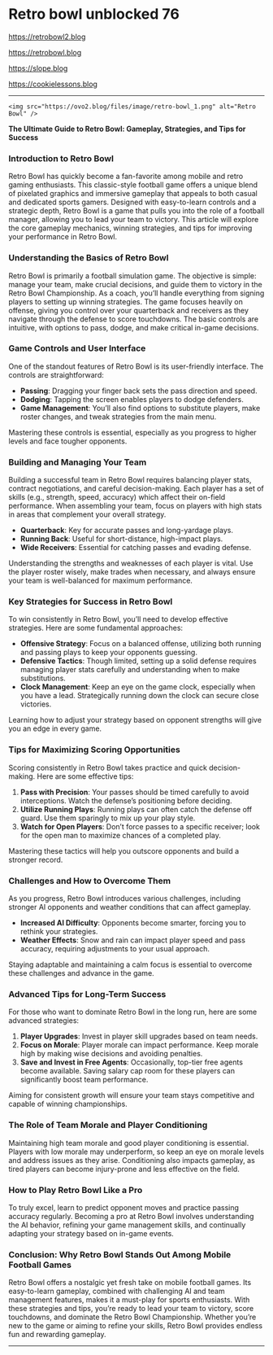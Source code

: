 # Retro bowl unblocked 76

https://retrobowl2.blog

https://retrobowl.blog

https://slope.blog

https://cookielessons.blog

---

	<img src="https://ovo2.blog/files/image/retro-bowl_1.png" alt="Retro Bowl" />
 
**The Ultimate Guide to Retro Bowl: Gameplay, Strategies, and Tips for Success**

### Introduction to Retro Bowl
Retro Bowl has quickly become a fan-favorite among mobile and retro gaming enthusiasts. This classic-style football game offers a unique blend of pixelated graphics and immersive gameplay that appeals to both casual and dedicated sports gamers. Designed with easy-to-learn controls and a strategic depth, Retro Bowl is a game that pulls you into the role of a football manager, allowing you to lead your team to victory. This article will explore the core gameplay mechanics, winning strategies, and tips for improving your performance in Retro Bowl.

### Understanding the Basics of Retro Bowl
Retro Bowl is primarily a football simulation game. The objective is simple: manage your team, make crucial decisions, and guide them to victory in the Retro Bowl Championship. As a coach, you’ll handle everything from signing players to setting up winning strategies. The game focuses heavily on offense, giving you control over your quarterback and receivers as they navigate through the defense to score touchdowns. The basic controls are intuitive, with options to pass, dodge, and make critical in-game decisions.

### Game Controls and User Interface
One of the standout features of Retro Bowl is its user-friendly interface. The controls are straightforward:
- **Passing**: Dragging your finger back sets the pass direction and speed.
- **Dodging**: Tapping the screen enables players to dodge defenders.
- **Game Management**: You’ll also find options to substitute players, make roster changes, and tweak strategies from the main menu.

Mastering these controls is essential, especially as you progress to higher levels and face tougher opponents.

### Building and Managing Your Team
Building a successful team in Retro Bowl requires balancing player stats, contract negotiations, and careful decision-making. Each player has a set of skills (e.g., strength, speed, accuracy) which affect their on-field performance. When assembling your team, focus on players with high stats in areas that complement your overall strategy.
- **Quarterback**: Key for accurate passes and long-yardage plays.
- **Running Back**: Useful for short-distance, high-impact plays.
- **Wide Receivers**: Essential for catching passes and evading defense.

Understanding the strengths and weaknesses of each player is vital. Use the player roster wisely, make trades when necessary, and always ensure your team is well-balanced for maximum performance.

### Key Strategies for Success in Retro Bowl
To win consistently in Retro Bowl, you’ll need to develop effective strategies. Here are some fundamental approaches:
- **Offensive Strategy**: Focus on a balanced offense, utilizing both running and passing plays to keep your opponents guessing.
- **Defensive Tactics**: Though limited, setting up a solid defense requires managing player stats carefully and understanding when to make substitutions.
- **Clock Management**: Keep an eye on the game clock, especially when you have a lead. Strategically running down the clock can secure close victories.

Learning how to adjust your strategy based on opponent strengths will give you an edge in every game.

### Tips for Maximizing Scoring Opportunities
Scoring consistently in Retro Bowl takes practice and quick decision-making. Here are some effective tips:
1. **Pass with Precision**: Your passes should be timed carefully to avoid interceptions. Watch the defense’s positioning before deciding.
2. **Utilize Running Plays**: Running plays can often catch the defense off guard. Use them sparingly to mix up your play style.
3. **Watch for Open Players**: Don’t force passes to a specific receiver; look for the open man to maximize chances of a completed play.

Mastering these tactics will help you outscore opponents and build a stronger record.

### Challenges and How to Overcome Them
As you progress, Retro Bowl introduces various challenges, including stronger AI opponents and weather conditions that can affect gameplay.
- **Increased AI Difficulty**: Opponents become smarter, forcing you to rethink your strategies.
- **Weather Effects**: Snow and rain can impact player speed and pass accuracy, requiring adjustments to your usual approach.

Staying adaptable and maintaining a calm focus is essential to overcome these challenges and advance in the game.

### Advanced Tips for Long-Term Success
For those who want to dominate Retro Bowl in the long run, here are some advanced strategies:
1. **Player Upgrades**: Invest in player skill upgrades based on team needs.
2. **Focus on Morale**: Player morale can impact performance. Keep morale high by making wise decisions and avoiding penalties.
3. **Save and Invest in Free Agents**: Occasionally, top-tier free agents become available. Saving salary cap room for these players can significantly boost team performance.

Aiming for consistent growth will ensure your team stays competitive and capable of winning championships.

### The Role of Team Morale and Player Conditioning
Maintaining high team morale and good player conditioning is essential. Players with low morale may underperform, so keep an eye on morale levels and address issues as they arise. Conditioning also impacts gameplay, as tired players can become injury-prone and less effective on the field.

### How to Play Retro Bowl Like a Pro
To truly excel, learn to predict opponent moves and practice passing accuracy regularly. Becoming a pro at Retro Bowl involves understanding the AI behavior, refining your game management skills, and continually adapting your strategy based on in-game events.

### Conclusion: Why Retro Bowl Stands Out Among Mobile Football Games
Retro Bowl offers a nostalgic yet fresh take on mobile football games. Its easy-to-learn gameplay, combined with challenging AI and team management features, makes it a must-play for sports enthusiasts. With these strategies and tips, you’re ready to lead your team to victory, score touchdowns, and dominate the Retro Bowl Championship. Whether you’re new to the game or aiming to refine your skills, Retro Bowl provides endless fun and rewarding gameplay.

--- 
